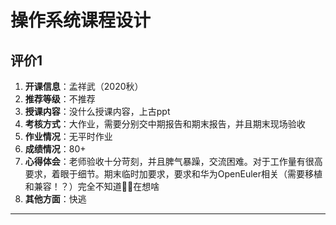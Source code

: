 # 操作系统课程设计

## 评价1

1. **开课信息**：孟祥武（2020秋）
2. **推荐等级**：不推荐
3. **授课内容**：没什么授课内容，上古ppt
4. **考核方式**：大作业，需要分别交中期报告和期末报告，并且期末现场验收
5. **作业情况**：无平时作业
6. **成绩情况**：80+
7. **心得体会**：老师验收十分苛刻，并且脾气暴躁，交流困难。对于工作量有很高要求，着眼于细节。期末临时加要求，要求和华为OpenEuler相关（需要移植和兼容！？）完全不知道🤷‍♂️在想啥
8. **其他方面**：快逃

---
